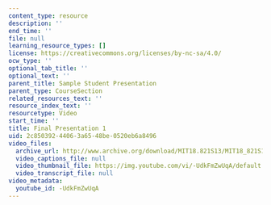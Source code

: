 ```yaml
---
content_type: resource
description: ''
end_time: ''
file: null
learning_resource_types: []
license: https://creativecommons.org/licenses/by-nc-sa/4.0/
ocw_type: ''
optional_tab_title: ''
optional_text: ''
parent_title: Sample Student Presentation
parent_type: CourseSection
related_resources_text: ''
resource_index_text: ''
resourcetype: Video
start_time: ''
title: Final Presentation 1
uid: 2c850392-4406-3a65-48be-0520eb6a8496
video_files:
  archive_url: http://www.archive.org/download/MIT18.821S13/MIT18_821S13_final_presentation_1_300k.mp4
  video_captions_file: null
  video_thumbnail_file: https://img.youtube.com/vi/-UdkFmZwUqA/default.jpg
  video_transcript_file: null
video_metadata:
  youtube_id: -UdkFmZwUqA
---
```

